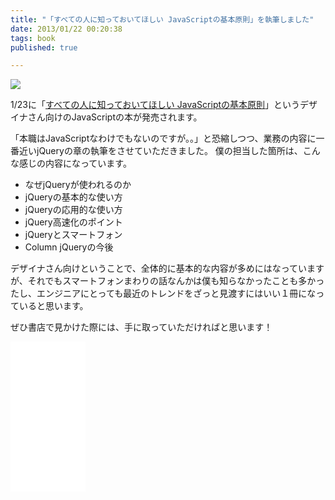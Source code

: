 ```yaml
---
title: "「すべての人に知っておいてほしい JavaScriptの基本原則」を執筆しました"
date: 2013/01/22 00:20:38
tags: book
published: true

---
```


<a href="http://www.amazon.co.jp/gp/product/4844363123/ref=as_li_ss_il?ie=UTF8&camp=247&creative=7399&creativeASIN=4844363123&linkCode=as2&tag=katsumatv-22"><img border="0" src="https://ws.assoc-amazon.jp/widgets/q?_encoding=UTF8&ASIN=4844363123&Format=_SL160_&ID=AsinImage&MarketPlace=JP&ServiceVersion=20070822&WS=1&tag=katsumatv-22" ></a>

1/23に「<a href="http://www.amazon.co.jp/gp/product/4844363123/ref=as_li_ss_tl?ie=UTF8&camp=247&creative=7399&creativeASIN=4844363123&linkCode=as2&tag=katsumatv-22">すべての人に知っておいてほしい JavaScriptの基本原則</a>」というデザイナさん向けのJavaScriptの本が発売されます。

「本職はJavaScriptなわけでもないのですが。。」と恐縮しつつ、業務の内容に一番近いjQueryの章の執筆をさせていただきました。
僕の担当した箇所は、こんな感じの内容になっています。

- なぜjQueryが使われるのか
- jQueryの基本的な使い方
- jQueryの応用的な使い方
- jQuery高速化のポイント
- jQueryとスマートフォン
- Column jQueryの今後

デザイナさん向けということで、全体的に基本的な内容が多めにはなっていますが、それでもスマートフォンまわりの話なんかは僕も知らなかったことも多かったし、エンジニアにとっても最近のトレンドをざっと見渡すにはいい１冊になっていると思います。

ぜひ書店で見かけた際には、手に取っていただければと思います！

<iframe src="//rcm-jp.amazon.co.jp/e/cm?lt1=_blank&bc1=000000&IS2=1&bg1=FFFFFF&fc1=000000&lc1=0000FF&t=katsumatv-22&o=9&p=8&l=as4&m=amazon&f=ifr&ref=ss_til&asins=4844363123" width="120" height="240" scrolling="no" marginwidth="0" marginheight="0" frameborder="0"></iframe>
